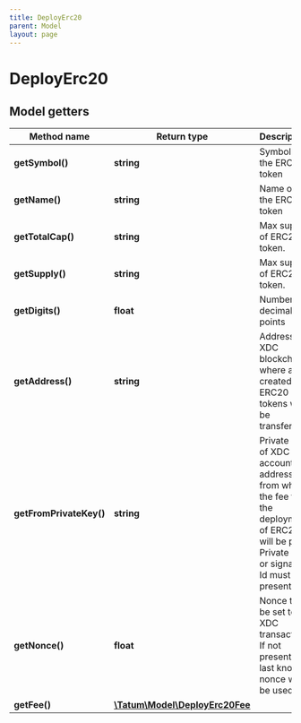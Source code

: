 ```yaml
---
title: DeployErc20
parent: Model
layout: page
---
```


# DeployErc20

## Model getters

Method name | Return type | Description | Notes
------------ | ------------- | ------------- | -------------
**getSymbol()** | **string** | Symbol of the ERC20 token | ex.: `ERC_SYMBOL`
**getName()** | **string** | Name of the ERC20 token | ex.: `MyERC20`
**getTotalCap()** | **string** | Max supply of ERC20 token. | ex.: `10000000` [optional]
**getSupply()** | **string** | Max supply of ERC20 token. | ex.: `10000000`
**getDigits()** | **float** | Number of decimal points | ex.: `18`
**getAddress()** | **string** | Address on XDC blockchain, where all created ERC20 tokens will be transferred. | ex.: `xdca0Ca9FF38Bad06eBe64f0fDfF279cAE35129F5C6`
**getFromPrivateKey()** | **string** | Private key of XDC account address, from which the fee for the deployment of ERC20 will be paid. Private key, or signature Id must be present. | ex.: `0x05e150c73f1920ec14caa1e0b6aa09940899678051a78542840c2668ce5080c2`
**getNonce()** | **float** | Nonce to be set to XDC transaction. If not present, last known nonce will be used. | ex.: `null` [optional]
**getFee()** | [**\Tatum\Model\DeployErc20Fee**](../DeployErc20Fee) |  | ex.: `null` [optional]


